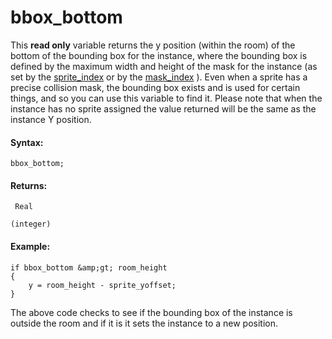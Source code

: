 # bbox_bottom

This **read only** variable returns the y position (within the room) of
the bottom of the bounding box for the instance, where the bounding box
is defined by the maximum width and height of the mask for the instance
(as set by the [sprite_index](sprite_index) or by the
[mask_index](mask_index) ). Even when a sprite has a precise
collision mask, the bounding box exists and is used for certain things,
and so you can use this variable to find it. Please note that when the
instance has no sprite assigned the value returned will be the same as
the instance Y position.

#### Syntax:

``` gml
bbox_bottom;
```

#### Returns:

``` gml
 Real

(integer)
```

#### Example:

``` gml
if bbox_bottom &amp;gt; room_height
{
    y = room_height - sprite_yoffset;
}
```

The above code checks to see if the bounding box of the instance is
outside the room and if it is it sets the instance to a new position.
